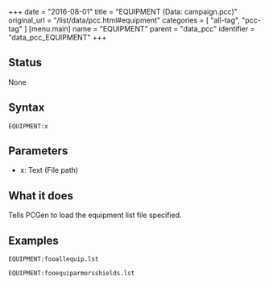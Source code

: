 +++
date = "2016-08-01"
title = "EQUIPMENT (Data: campaign.pcc)"
original_url = "/list/data/pcc.html#equipment"
categories = [ "all-tag", "pcc-tag" ]
[menu.main]
    name = "EQUIPMENT"
    parent = "data_pcc"
    identifier = "data_pcc_EQUIPMENT"
+++

## Status

None

## Syntax

`EQUIPMENT:x`

## Parameters

-   x: Text (File path)



What it does
------------

Tells PCGen to load the equipment list file specified.

Examples
--------

`EQUIPMENT:fooallequip.lst`

`EQUIPMENT:fooequiparmorsshields.lst`

